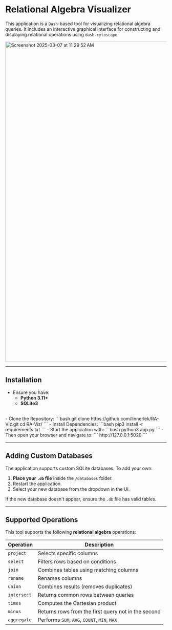 # Relational Algebra Visualizer

This application is a `Dash`-based tool for visualizing relational algebra queries. It includes an interactive graphical interface for constructing and displaying relational operations using `dash-cytoscape`.

<img width="1000" alt="Screenshot 2025-03-07 at 11 29 52 AM" src="https://github.com/user-attachments/assets/a8b42062-95c0-41d3-8fa2-6d2a7a7c0901" />

---

## Installation
- Ensure you have:
   - **Python 3.11+**
   - **SQLite3**
<br>
- Clone the Repository:
   ```bash
   git clone https://github.com/linnerlek/RA-Viz.git
   cd RA-Viz/
   ```
- Install Dependencies:
   ```bash
   pip3 install -r requirements.txt
   ```
- Start the application with:
   ```bash
   python3 app.py
   ```
- Then open your browser and navigate to:
   ```
   http://127.0.0.1:5020
   ```

---

## Adding Custom Databases
The application supports custom SQLite databases. To add your own:
1. **Place your `.db` file** inside the `/databases` folder.
2. Restart the application.
3. Select your new database from the dropdown in the UI.

If the new database doesn't appear, ensure the `.db` file has valid tables.

---
## Supported Operations
This tool supports the following **relational algebra** operations:

| **Operation** | **Description** |
|--------------|----------------|
| `project`   | Selects specific columns |
| `select`    | Filters rows based on conditions |
| `join`      | Combines tables using matching columns |
| `rename`    | Renames columns |
| `union`     | Combines results (removes duplicates) |
| `intersect` | Returns common rows between queries |
| `times`     | Computes the Cartesian product |
| `minus`     | Returns rows from the first query not in the second |
| `aggregate` | Performs `SUM`, `AVG`, `COUNT`, `MIN`, `MAX` |

